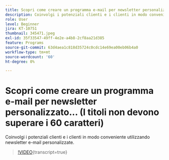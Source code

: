 ```yaml
---
title: Scopri come creare un programma e-mail per newsletter personalizzato... (I titoli non devono superare i 60 caratteri)
description: Coinvolgi i potenziali clienti e i clienti in modo conveniente utilizzando newsletter e-mail personalizzate.
role: User
level: Beginner
jira: KT-10751
thumbnail: 345471.jpeg
exl-id: 35f33547-49ff-4e2e-a4b8-2cf8aa21d385
feature: Programs
source-git-commit: 63d4aea1c818d35724c0cdc14e69ea00eb06b4a0
workflow-type: tm+mt
source-wordcount: '60'
ht-degree: 0%

---
```


# Scopri come creare un programma e-mail per newsletter personalizzato... (I titoli non devono superare i 60 caratteri)

Coinvolgi i potenziali clienti e i clienti in modo conveniente utilizzando newsletter e-mail personalizzate.

>[!VIDEO](https://video.tv.adobe.com/v/345471/?quality=12&learn=on){transcript=true}
